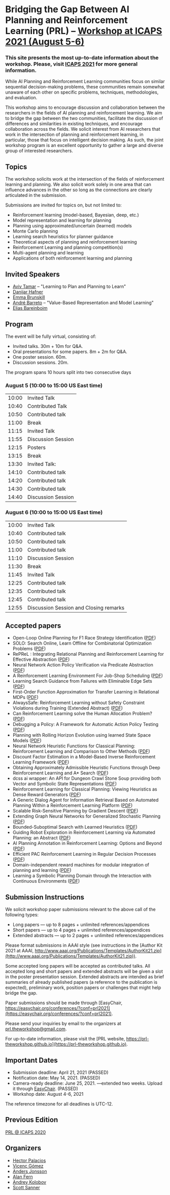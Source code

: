 # Bridging the Gap Between AI Planning and Reinforcement Learning (PRL) – [Workshop at ICAPS 2021 (August 5-6)](https://icaps21.icaps-conference.org/workshops/PRL/)

### This site presents the most up-to-date information about the workshop. Please, visit [ICAPS 2021](https://icaps21.icaps-conference.org/) for more general information.

While AI Planning and Reinforcement Learning communities focus on similar sequential decision-making problems, these communities remain somewhat unaware of each other on specific problems, techniques, methodologies, and evaluation.

This workshop aims to encourage discussion and collaboration between the researchers in the fields of AI planning and reinforcement learning. We aim to bridge the gap between the two communities, facilitate the discussion of differences and similarities in existing techniques, and encourage collaboration across the fields. We solicit interest from AI researchers that work in the intersection of planning and reinforcement learning, in particular, those that focus on intelligent decision making. As such, the joint workshop program is an excellent opportunity to gather a large and diverse group of interested researchers.

## Topics

The workshop solicits work at the intersection of the fields of reinforcement learning and planning. We also solicit work solely in one area that can influence advances in the other so long as the connections are clearly articulated in the submission.

Submissions are invited for topics on, but not limited to:

- Reinforcement learning (model-based, Bayesian, deep, etc.)
- Model representation and learning for planning
- Planning using approximated/uncertain (learned) models
- Monte Carlo planning
- Learning search heuristics for planner guidance
- Theoretical aspects of planning and reinforcement learning
- Reinforcement Learning and planning competition(s)
- Multi-agent planning and learning
- Applications of both reinforcement learning and planning

## Invited Speakers

- [Aviv Tamar](https://avivt.github.io/avivt/) – "Learning to Plan and Planning to Learn"
- [Danijar Hafner](https://danijar.com)
- [Emma Brunskill](https://cs.stanford.edu/people/ebrun/)
- [André Barreto](https://www.lncc.br/~amsb/) – "Value-Based Representation and Model Learning"
- [Elias Bareinboim](https://causalai.net)

## Program

The event will be fully virtual, consisting of:

* Invited talks. 30m + 10m for Q&A.
* Oral presentations for some papers. 8m + 2m for Q&A.
* One poster session. 60m.
* Discussion sessions. 20m.

The program spans 10 hours split into two consecutive days

### August 5 (10:00 to 15:00 US East time)

| | | 
| ------------- | ------------- |
| 10:00  | Invited Talk  |
| 10:40  | Contributed Talk  |
| 10:50  | Contributed talk |
| 11:00  | Break |
| 11:15  | Invited Talk  |
| 11:55  |	Discussion Session  |
| 12:15  |	Posters  |
| 13:15  |	Break  |
| 13:30  |	Invited Talk:  |
| 14:10  |	Contributed talk  |
| 14:20  |	Contributed talk  |
| 14:30  |	Contributed talk  |
| 14:40  |	Discussion Session  |

### August 6 (10:00 to 15:00 US East time)

| | | 
| ------------- | ------------- |
| 10:00 | Invited Talk |
| 10:40 | Contributed talk |
| 10:50 | Contributed talk |
| 11:00 | Contributed talk |
| 11:10 | Discussion Session |
| 11:30 | Break |
| 11:45 | Invited Talk |
| 12:25 | Contributed talk |
| 12:35 | Contributed talk |
| 12:45 | Contributed talk |
| 12:55 | Discussion Session and Closing remarks |

## Accepted papers

* Open-Loop Online Planning for F1 Race Strategy Identification ([PDF](prl2021/papers/PRL2021_paper_1.pdf))
* SOLO: Search Online, Learn Offline for Combinatorial Optimization Problems ([PDF](prl2021/papers/PRL2021_paper_4.pdf))
* RePReL : Integrating Relational Planning and Reinforcement Learning for Effective Abstraction ([PDF](prl2021/papers/PRL2021_paper_5.pdf))
* Neural Network Action Policy Verification via Predicate Abstraction ([PDF](prl2021/papers/PRL2021_paper_7.pdf))
* A Reinforcement Learning Environment For Job-Shop Scheduling ([PDF](prl2021/papers/PRL2021_paper_9.pdf))
* Learning Search Guidance from Failures with Eliminable Edge Sets ([PDF](prl2021/papers/PRL2021_paper_10.pdf))
* First-Order Function Approximation for Transfer Learning in Relational MDPs ([PDF](prl2021/papers/PRL2021_paper_11.pdf))
* AlwaysSafe: Reinforcement Learning without Safety Constraint Violations during Training (Extended Abstract) ([PDF](prl2021/papers/PRL2021_paper_13.pdf))
* Can Reinforcement Learning solve the Human Allocation Problem? ([PDF](prl2021/papers/PRL2021_paper_15.pdf))
* Debugging a Policy: A Framework for Automatic Action Policy Testing ([PDF](prl2021/papers/PRL2021_paper_16.pdf))
* Planning with Rolling Horizon Evolution using learned State Space Models ([PDF](prl2021/papers/PRL2021_paper_17.pdf))
* Neural Network Heuristic Functions for Classical Planning: Reinforcement Learning and Comparison to Other Methods ([PDF](prl2021/papers/PRL2021_paper_20.pdf))
* Discount Factor Estimation in a Model-Based Inverse Reinforcement Learning Framework ([PDF](prl2021/papers/PRL2021_paper_21.pdf))
* Obtaining Approximately Admissible Heuristic Functions through Deep Reinforcement Learning and A* Search ([PDF](prl2021/papers/PRL2021_paper_23.pdf))
* dcss ai wrapper: An API for Dungeon Crawl Stone Soup providing both Vector and Symbolic State Representations ([PDF](prl2021/papers/PRL2021_paper_24.pdf))
* Reinforcement Learning for Classical Planning: Viewing Heuristics as Dense Reward Generators ([PDF](prl2021/papers/PRL2021_paper_26.pdf))
* A Generic Dialog Agent for Information Retrieval Based on Automated Planning Within a Reinforcement Learning Platform ([PDF](prl2021/papers/PRL2021_paper_28.pdf))
* Scalable Risk-Sensitive Planning by Gradient Descent ([PDF](prl2021/papers/PRL2021_paper_30.pdf))
* Extending Graph Neural Networks for Generalized Stochastic Planning ([PDF](prl2021/papers/PRL2021_paper_31.pdf))
* Bounded-Suboptimal Search with Learned Heuristics ([PDF](prl2021/papers/PRL2021_paper_33.pdf))
* Guiding Robot Exploration in Reinforcement Learning via Automated Planning: an Abstract ([PDF](prl2021/papers/PRL2021_paper_35.pdf))
* AI Planning Annotation in Reinforcement Learning: Options and Beyond ([PDF](prl2021/papers/PRL2021_paper_36.pdf))
* Efficient PAC Reinforcement Learning in Regular Decision Processes ([PDF](prl2021/papers/PRL2021_paper_37.pdf))
* Domain-independent reward machines for modular integration of planning and learning ([PDF](prl2021/papers/PRL2021_paper_38.pdf))
* Learning a Symbolic Planning Domain through the Interaction with Continuous Environments ([PDF](prl2021/papers/PRL2021_paper_39.pdf))


## Submission Instructions

We solicit workshop paper submissions relevant to the above call of the following types:
- Long papers — up to 8 pages + unlimited references/appendices
- Short papers — up to 4 pages + unlimited references/appendices
- Extended abstracts — up to 2 pages + unlimited references/appendices

Please format submissions in AAAI style (see instructions in the [Author Kit 2021 at AAAI, http://www.aaai.org/Publications/Templates/AuthorKit21.zip](http://www.aaai.org/Publications/Templates/AuthorKit21.zip)).

Some accepted long papers will be accepted as contributed talks. All accepted long and short papers and extended abstracts will be given a slot in the poster presentation session. Extended abstracts are intended as brief summaries of already published papers (a reference to the publication is expected), preliminary work, position papers or challenges that might help bridge the gap.

Paper submissions should be made through [EasyChair, https://easychair.org/conferences/?conf=prl2021](https://easychair.org/conferences/?conf=prl2021).

Please send your inquiries by email to the organizers at [prl.theworkshop@gmail.com](mailto:prl.theworkshop@gmail.com).

For up-to-date information, please visit the [PRL website, https://prl-theworkshop.github.io](https://prl-theworkshop.github.io).


## Important Dates

- Submission deadline: April 21, 2021 (PASSED)
- Notification date: May 14, 2021. (PASSED)
- Camera-ready deadline: June 25, 2021. ––extended two weeks. Upload it through [EasyChair](https://easychair.org/conferences/?conf=prl2021). (PASSED)
- Workshop date: August 4-6, 2021

The reference timezone for all deadlines is UTC-12.

## Previous Edition

[PRL @ ICAPS 2020](https://prl-theworkshop.github.io/icaps20subpages.icaps-conference.org/workshops/prl/)

## Organizers

- [Hector Palacios](http://hectorpalacios.net/)
- [Vicenç Gómez](https://www.upf.edu/web/vgomez)
- [Anders Jonsson](https://www.upf.edu/web/anders-jonsson)
- [Alan Fern](http://web.engr.oregonstate.edu/~afern/)
- [Andrey Kolobov](https://www.microsoft.com/en-us/research/people/akolobov/)
- [Scott Sanner](http://d3m.mie.utoronto.ca)
